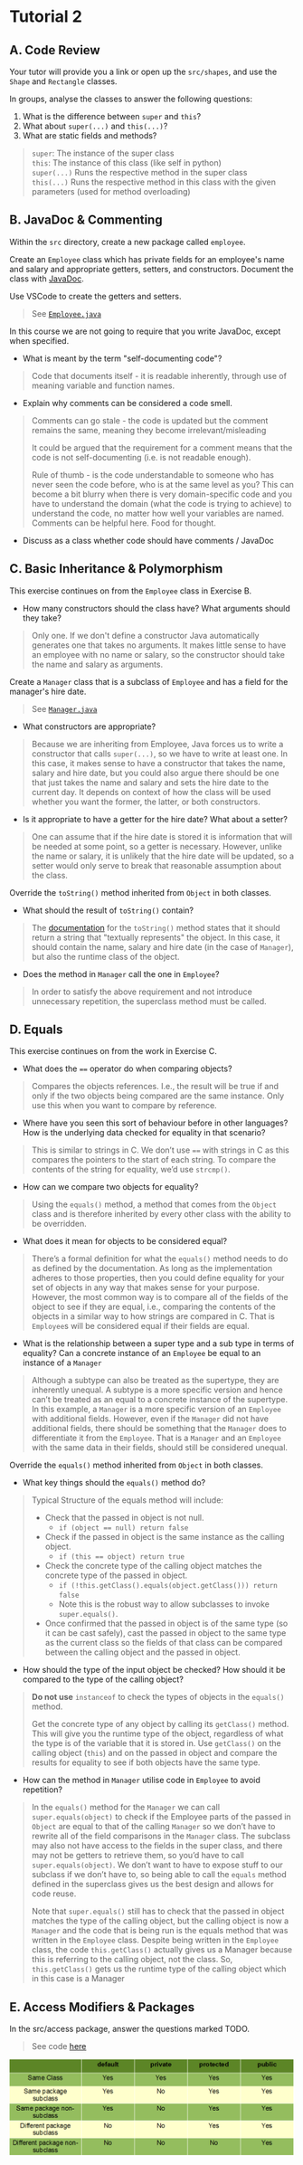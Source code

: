 # Tutorial 2

## A. Code Review

Your tutor will provide you a link or open up the `src/shapes`, and use the `Shape` and `Rectangle` classes.

In groups, analyse the classes to answer the following questions:

1. What is the difference between `super` and `this`?
2. What about `super(...)` and `this(...)`?
3. What are static fields and methods?

> `super`: The instance of the super class  
> `this`: The instance of this class (like self in python)  
> `super(...)` Runs the respective method in the super class  
> `this(...)` Runs the respective method in this class with the given parameters (used for method overloading)

## B. JavaDoc & Commenting

Within the `src` directory, create a new package called `employee`.

Create an `Employee` class which has private fields for an employee's name and salary and appropriate getters, setters, and constructors. Document the class with [JavaDoc](https://www.oracle.com/au/technical-resources/articles/java/javadoc-tool.html).

Use VSCode to create the getters and setters.

> See [`Employee.java`](./solutions/employee/Employee.java)

In this course we are not going to require that you write JavaDoc, except when specified.

- What is meant by the term "self-documenting code"?

> Code that documents itself - it is readable inherently, through use of meaning variable and function names.

- Explain why comments can be considered a code smell.

> Comments can go stale - the code is updated but the comment remains the same, meaning they become irrelevant/misleading
>
> It could be argued that the requirement for a comment means that the code is not self-documenting (i.e. is not readable enough).
>
> Rule of thumb - is the code understandable to someone who has never seen the code before, who is at the same level as you? This can become a bit blurry when there is very domain-specific code and you have to understand the domain (what the code is trying to achieve) to understand the code, no matter how well your variables are named. Comments can be helpful here. Food for thought.

- Discuss as a class whether code should have comments / JavaDoc

## C. Basic Inheritance & Polymorphism

This exercise continues on from the `Employee` class in Exercise B.

- How many constructors should the class have? What arguments should they take?

> Only one. If we don't define a constructor Java automatically generates one that takes no arguments. It makes little sense to have an employee with no name or salary, so the constructor should take the name and salary as arguments.

Create a `Manager` class that is a subclass of `Employee` and has a field for the manager's hire date.

> See [`Manager.java`](./solutions/employee/Manager.java)

- What constructors are appropriate?

> Because we are inheriting from Employee, Java forces us to write a constructor that calls `super(...)`, so we have to write at least one. In this case, it makes sense to have a constructor that takes the name, salary and hire date, but you could also argue there should be one that just takes the name and salary and sets the hire date to the current day. It depends on context of how the class will be used whether you want the former, the latter, or both constructors.

- Is it appropriate to have a getter for the hire date? What about a setter?

> One can assume that if the hire date is stored it is information that will be needed at some point, so a getter is necessary. However, unlike the name or salary, it is unlikely that the hire date will be updated, so a setter would only serve to break that reasonable assumption about the class.

Override the `toString()` method inherited from `Object` in both classes.

- What should the result of `toString()` contain?

> The [documentation](https://docs.oracle.com/javase/8/docs/api/java/lang/Object.html#toString--) for the `toString()` method states that it should return a string that "textually represents" the object. In this case, it should contain the name, salary and hire date (in the case of `Manager`), but also the runtime class of the object.

- Does the method in `Manager` call the one in `Employee`?

> In order to satisfy the above requirement and not introduce unnecessary repetition, the superclass method must be called.

## D. Equals

This exercise continues on from the work in Exercise C.

- What does the `==` operator do when comparing objects?

> Compares the objects references. I.e., the result will be true if and only if the two objects being compared are the same instance. Only use this when you want to compare by reference.

- Where have you seen this sort of behaviour before in other languages? How is the underlying data checked for equality in that scenario?

> This is similar to strings in C. We don’t use `==` with strings in C as this compares the pointers to the start of each string. To compare the contents of the string for equality, we’d use `strcmp()`.

- How can we compare two objects for equality?

> Using the `equals()` method, a method that comes from the `Object` class and is therefore inherited by every other class with the ability to be overridden.

- What does it mean for objects to be considered equal?

> There’s a formal definition for what the `equals()` method needs to do as defined by the documentation. As long as the implementation adheres to those properties, then you could define equality for your set of objects in any way that makes sense for your purpose. However, the most common way is to compare all of the fields of the object to see if they are equal, i.e., comparing the contents of the objects in a similar way to how strings are compared in C. That is `Employee`s will be considered equal if their fields are equal.

- What is the relationship between a super type and a sub type in terms of equality? Can a concrete instance of an `Employee` be equal to an instance of a `Manager`

> Although a subtype can also be treated as the supertype, they are inherently unequal. A subtype is a more specific version and hence can’t be treated as an equal to a concrete instance of the supertype. In this example, a `Manager` is a more specific version of an `Employee` with additional fields. However, even if the `Manager` did not have additional fields, there should be something that the `Manager` does to differentiate it from the `Employee`. That is a `Manager` and an `Employee` with the same data in their fields, should still be considered unequal.

Override the `equals()` method inherited from `Object` in both classes.

- What key things should the `equals()` method do?

> Typical Structure of the equals method will include:
> - Check that the passed in object is not null.
>   - `if (object == null) return false`
> - Check if the passed in object is the same instance as the calling object.
>   - `if (this == object) return true`
> - Check the concrete type of the calling object matches the concrete type of the passed in object.
>   - `if (!this.getClass().equals(object.getClass())) return false`
>   - Note this is the robust way to allow subclasses to invoke `super.equals()`.
> - Once confirmed that the passed in object is of the same type (so it can be cast safely), cast the passed in object to the same type as the current class so the fields of that class can be compared between the calling object and the passed in object.

- How should the type of the input object be checked? How should it be compared to the type of the calling object?

> **Do not use** `instanceof` to check the types of objects in the `equals()` method.
>
> Get the concrete type of any object by calling its `getClass()` method. This will give you the runtime type of the object, regardless of what the type is of the variable that it is stored in. Use `getClass()` on the calling object (`this`) and on the passed in object and compare the results for equality to see if both objects have the same type.

- How can the method in `Manager` utilise code in `Employee` to avoid repetition?

> In the `equals()` method for the `Manager` we can call `super.equals(object)` to check if the Employee parts of the passed in `Object` are equal to that of the calling `Manager` so we don’t have to rewrite all of the field comparisons in the `Manager` class. The subclass may also not have access to the fields in the super class, and there may not be getters to retrieve them, so you’d have to call `super.equals(object)`. We don’t want to have to expose stuff to our subclass if we don’t have to, so being able to call the `equals` method defined in the superclass gives us the best design and allows for code reuse.
>
> Note that `super.equals()` still has to check that the passed in object matches the type of the calling object, but the calling object is now a `Manager` and the code that is being run is the equals method that was written in the `Employee` class. Despite being written in the `Employee` class, the code `this.getClass()` actually gives us a Manager because this is referring to the calling object, not the class. So, `this.getClass()` gets us the runtime type of the calling object which in this case is a Manager

## E. Access Modifiers & Packages

In the src/access package, answer the questions marked TODO.

> See code [here](./solutions/access/)

![](./image.png)
